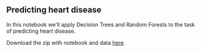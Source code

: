 
## Predicting heart disease

In this notebook we'll apply Decision Trees and Random Forests to the task of
predicting heart disease.

Download the zip with notebook and data [here](decision_trees.zip).

